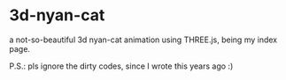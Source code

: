3d-nyan-cat
===========

a not-so-beautiful 3d nyan-cat animation using THREE.js, being my index page.

P.S.: pls ignore the dirty codes, since I wrote this years ago :)
